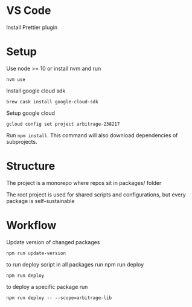 # VS Code
Install Prettier plugin

# Setup
Use node >= 10 or install nvm and run
```
nvm use
```

Install google cloud sdk
```
brew cask install google-cloud-sdk
```

Setup google cloud
```
gcloud config set project arbitrage-238217
```

Run `npm install`. This command will also download dependencies of subprojects.


# Structure
The project is a monorepo where repos sit in packages/ folder

The root project is used for shared scripts and configurations, but every package is self-sustainable

# Workflow
Update version of changed packages
```
npm run update-version
```

to run deploy script in all packages run npm run deploy
```
npm run deploy 
```

to deploy a specific package run
```
npm run deploy -- --scope=arbitrage-lib
```


